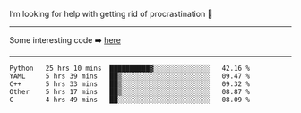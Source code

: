 I’m looking for help with getting rid of procrastination 🤔

-----

Some interesting code :arrow_right: [here](https://github.com/zhen8838/playground)

-----

<!--START_SECTION:waka-->
```text
Python   25 hrs 10 mins  ██████████▓░░░░░░░░░░░░░░   42.16 % 
YAML     5 hrs 39 mins   ██▒░░░░░░░░░░░░░░░░░░░░░░   09.47 % 
C++      5 hrs 33 mins   ██▒░░░░░░░░░░░░░░░░░░░░░░   09.32 % 
Other    5 hrs 17 mins   ██▒░░░░░░░░░░░░░░░░░░░░░░   08.87 % 
C        4 hrs 49 mins   ██░░░░░░░░░░░░░░░░░░░░░░░   08.09 % 
```
<!--END_SECTION:waka-->

<!--
**zhen8838/zhen8838** is a ✨ _special_ ✨ repository because its `README.md` (this file) appears on your GitHub profile.

Here are some ideas to get you started:

- 🔭 I’m currently working on ...
- 🌱 I’m currently learning ...
- 👯 I’m looking to collaborate on ...
 ...
- 💬 Ask me about ...
- 📫 How to reach me: ...
- 😄 Pronouns: ...
- ⚡ Fun fact: ...
-->
